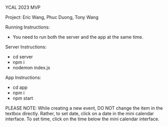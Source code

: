 YCAL 2023 MVP

Project: Eric Wang, Phuc Duong, Tony Wang

Running Instructions:

- You need to run both the server and the app at the same time.

Server Instructions:

- cd server
- npm i
- nodemon index.js

App Instructions:

- cd app
- npm i
- npm start

PLEASE NOTE: While creating a new event, DO NOT change the item in the textbox directly. Rather, to set date, click on a date in the mini calendar interface. To set time, click on the time below the mini calendar interface. 
